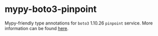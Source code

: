 # mypy-boto3-pinpoint

Mypy-friendly type annotations for `boto3` 1.10.26 `pinpoint` service.
More information can be found [here](https://github.com/vemel/mypy_boto3).